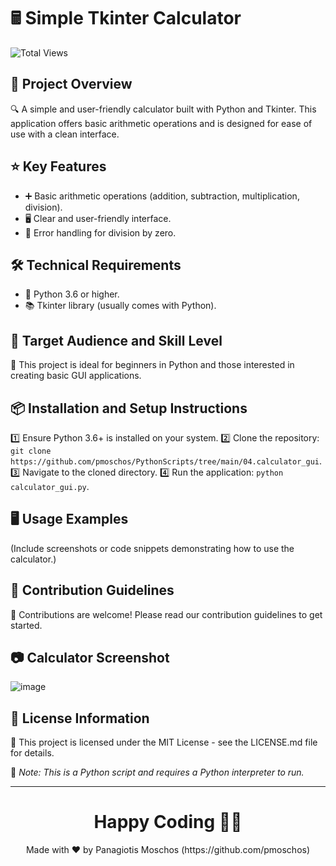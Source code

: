 # 🖩 Simple Tkinter Calculator

![Total Views](https://views.whatilearened.today/views/github/pmoschos/pmoschos.svg)

## 📄 Project Overview
🔍 A simple and user-friendly calculator built with Python and Tkinter. This application offers basic arithmetic operations and is designed for ease of use with a clean interface.

## ⭐ Key Features
- ➕ Basic arithmetic operations (addition, subtraction, multiplication, division).
- 🖥️ Clear and user-friendly interface.
- 🚫 Error handling for division by zero.

## 🛠️ Technical Requirements
- 🐍 Python 3.6 or higher.
- 📚 Tkinter library (usually comes with Python).

## 🎯 Target Audience and Skill Level
👥 This project is ideal for beginners in Python and those interested in creating basic GUI applications.

## 📦 Installation and Setup Instructions
1️⃣ Ensure Python 3.6+ is installed on your system.
2️⃣ Clone the repository: `git clone https://github.com/pmoschos/PythonScripts/tree/main/04.calculator_gui`.
3️⃣ Navigate to the cloned directory.
4️⃣ Run the application: `python calculator_gui.py`.

## 🖥️ Usage Examples
(Include screenshots or code snippets demonstrating how to use the calculator.)

## 👥 Contribution Guidelines
🤝 Contributions are welcome! Please read our contribution guidelines to get started.

## 📷 Calculator Screenshot 
![image](https://github.com/pmoschos/PythonScripts/assets/133533759/711f6b8a-43fb-4e41-ae09-f66b8929def2)

## 📜 License Information
🔐 This project is licensed under the MIT License - see the LICENSE.md file for details.

🔗 *Note: This is a Python script and requires a Python interpreter to run.*

---

<h1 align=center>Happy Coding 👨‍💻 </h1>

<p align="center">
  Made with ❤️ by Panagiotis Moschos (https://github.com/pmoschos)
</p>
